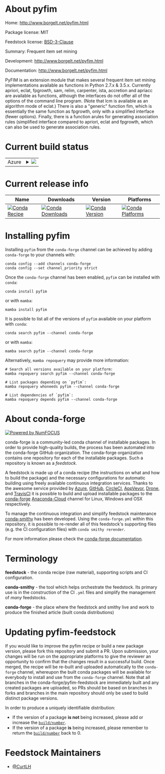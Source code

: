 About pyfim
===========

Home: http://www.borgelt.net/pyfim.html

Package license: MIT

Feedstock license: [BSD-3-Clause](https://github.com/conda-forge/pyfim-feedstock/blob/main/LICENSE.txt)

Summary: Frequent item set mining

Development: http://www.borgelt.net/pyfim.html

Documentation: http://www.borgelt.net/pyfim.html

PyFIM is an extension module that makes several frequent item set mining
implementations available as functions in Python 2.7.x & 3.5.x. Currently
apriori, eclat, fpgrowth, sam, relim, carpenter, ista, accretion and
apriacc are available as functions, although the interfaces do not offer
all of the options of the command line program. (Note that lcm is available
as an algorithm mode of eclat.) There is also a "generic" function fim,
which is essentially the same function as fpgrowth, only with a simplified
interface (fewer options). Finally, there is a function arules for
generating association rules (simplified interface compared to apriori,
eclat and fpgrowth, which can also be used to generate association rules.


Current build status
====================


<table>
    
  <tr>
    <td>Azure</td>
    <td>
      <details>
        <summary>
          <a href="https://dev.azure.com/conda-forge/feedstock-builds/_build/latest?definitionId=868&branchName=main">
            <img src="https://dev.azure.com/conda-forge/feedstock-builds/_apis/build/status/pyfim-feedstock?branchName=main">
          </a>
        </summary>
        <table>
          <thead><tr><th>Variant</th><th>Status</th></tr></thead>
          <tbody><tr>
              <td>linux_64_python3.10.____cpython</td>
              <td>
                <a href="https://dev.azure.com/conda-forge/feedstock-builds/_build/latest?definitionId=868&branchName=main">
                  <img src="https://dev.azure.com/conda-forge/feedstock-builds/_apis/build/status/pyfim-feedstock?branchName=main&jobName=linux&configuration=linux_64_python3.10.____cpython" alt="variant">
                </a>
              </td>
            </tr><tr>
              <td>linux_64_python3.7.____cpython</td>
              <td>
                <a href="https://dev.azure.com/conda-forge/feedstock-builds/_build/latest?definitionId=868&branchName=main">
                  <img src="https://dev.azure.com/conda-forge/feedstock-builds/_apis/build/status/pyfim-feedstock?branchName=main&jobName=linux&configuration=linux_64_python3.7.____cpython" alt="variant">
                </a>
              </td>
            </tr><tr>
              <td>linux_64_python3.8.____73_pypy</td>
              <td>
                <a href="https://dev.azure.com/conda-forge/feedstock-builds/_build/latest?definitionId=868&branchName=main">
                  <img src="https://dev.azure.com/conda-forge/feedstock-builds/_apis/build/status/pyfim-feedstock?branchName=main&jobName=linux&configuration=linux_64_python3.8.____73_pypy" alt="variant">
                </a>
              </td>
            </tr><tr>
              <td>linux_64_python3.8.____cpython</td>
              <td>
                <a href="https://dev.azure.com/conda-forge/feedstock-builds/_build/latest?definitionId=868&branchName=main">
                  <img src="https://dev.azure.com/conda-forge/feedstock-builds/_apis/build/status/pyfim-feedstock?branchName=main&jobName=linux&configuration=linux_64_python3.8.____cpython" alt="variant">
                </a>
              </td>
            </tr><tr>
              <td>linux_64_python3.9.____73_pypy</td>
              <td>
                <a href="https://dev.azure.com/conda-forge/feedstock-builds/_build/latest?definitionId=868&branchName=main">
                  <img src="https://dev.azure.com/conda-forge/feedstock-builds/_apis/build/status/pyfim-feedstock?branchName=main&jobName=linux&configuration=linux_64_python3.9.____73_pypy" alt="variant">
                </a>
              </td>
            </tr><tr>
              <td>linux_64_python3.9.____cpython</td>
              <td>
                <a href="https://dev.azure.com/conda-forge/feedstock-builds/_build/latest?definitionId=868&branchName=main">
                  <img src="https://dev.azure.com/conda-forge/feedstock-builds/_apis/build/status/pyfim-feedstock?branchName=main&jobName=linux&configuration=linux_64_python3.9.____cpython" alt="variant">
                </a>
              </td>
            </tr><tr>
              <td>osx_64_python3.10.____cpython</td>
              <td>
                <a href="https://dev.azure.com/conda-forge/feedstock-builds/_build/latest?definitionId=868&branchName=main">
                  <img src="https://dev.azure.com/conda-forge/feedstock-builds/_apis/build/status/pyfim-feedstock?branchName=main&jobName=osx&configuration=osx_64_python3.10.____cpython" alt="variant">
                </a>
              </td>
            </tr><tr>
              <td>osx_64_python3.7.____cpython</td>
              <td>
                <a href="https://dev.azure.com/conda-forge/feedstock-builds/_build/latest?definitionId=868&branchName=main">
                  <img src="https://dev.azure.com/conda-forge/feedstock-builds/_apis/build/status/pyfim-feedstock?branchName=main&jobName=osx&configuration=osx_64_python3.7.____cpython" alt="variant">
                </a>
              </td>
            </tr><tr>
              <td>osx_64_python3.8.____73_pypy</td>
              <td>
                <a href="https://dev.azure.com/conda-forge/feedstock-builds/_build/latest?definitionId=868&branchName=main">
                  <img src="https://dev.azure.com/conda-forge/feedstock-builds/_apis/build/status/pyfim-feedstock?branchName=main&jobName=osx&configuration=osx_64_python3.8.____73_pypy" alt="variant">
                </a>
              </td>
            </tr><tr>
              <td>osx_64_python3.8.____cpython</td>
              <td>
                <a href="https://dev.azure.com/conda-forge/feedstock-builds/_build/latest?definitionId=868&branchName=main">
                  <img src="https://dev.azure.com/conda-forge/feedstock-builds/_apis/build/status/pyfim-feedstock?branchName=main&jobName=osx&configuration=osx_64_python3.8.____cpython" alt="variant">
                </a>
              </td>
            </tr><tr>
              <td>osx_64_python3.9.____73_pypy</td>
              <td>
                <a href="https://dev.azure.com/conda-forge/feedstock-builds/_build/latest?definitionId=868&branchName=main">
                  <img src="https://dev.azure.com/conda-forge/feedstock-builds/_apis/build/status/pyfim-feedstock?branchName=main&jobName=osx&configuration=osx_64_python3.9.____73_pypy" alt="variant">
                </a>
              </td>
            </tr><tr>
              <td>osx_64_python3.9.____cpython</td>
              <td>
                <a href="https://dev.azure.com/conda-forge/feedstock-builds/_build/latest?definitionId=868&branchName=main">
                  <img src="https://dev.azure.com/conda-forge/feedstock-builds/_apis/build/status/pyfim-feedstock?branchName=main&jobName=osx&configuration=osx_64_python3.9.____cpython" alt="variant">
                </a>
              </td>
            </tr><tr>
              <td>win_64_python3.10.____cpython</td>
              <td>
                <a href="https://dev.azure.com/conda-forge/feedstock-builds/_build/latest?definitionId=868&branchName=main">
                  <img src="https://dev.azure.com/conda-forge/feedstock-builds/_apis/build/status/pyfim-feedstock?branchName=main&jobName=win&configuration=win_64_python3.10.____cpython" alt="variant">
                </a>
              </td>
            </tr><tr>
              <td>win_64_python3.7.____cpython</td>
              <td>
                <a href="https://dev.azure.com/conda-forge/feedstock-builds/_build/latest?definitionId=868&branchName=main">
                  <img src="https://dev.azure.com/conda-forge/feedstock-builds/_apis/build/status/pyfim-feedstock?branchName=main&jobName=win&configuration=win_64_python3.7.____cpython" alt="variant">
                </a>
              </td>
            </tr><tr>
              <td>win_64_python3.8.____73_pypy</td>
              <td>
                <a href="https://dev.azure.com/conda-forge/feedstock-builds/_build/latest?definitionId=868&branchName=main">
                  <img src="https://dev.azure.com/conda-forge/feedstock-builds/_apis/build/status/pyfim-feedstock?branchName=main&jobName=win&configuration=win_64_python3.8.____73_pypy" alt="variant">
                </a>
              </td>
            </tr><tr>
              <td>win_64_python3.8.____cpython</td>
              <td>
                <a href="https://dev.azure.com/conda-forge/feedstock-builds/_build/latest?definitionId=868&branchName=main">
                  <img src="https://dev.azure.com/conda-forge/feedstock-builds/_apis/build/status/pyfim-feedstock?branchName=main&jobName=win&configuration=win_64_python3.8.____cpython" alt="variant">
                </a>
              </td>
            </tr><tr>
              <td>win_64_python3.9.____73_pypy</td>
              <td>
                <a href="https://dev.azure.com/conda-forge/feedstock-builds/_build/latest?definitionId=868&branchName=main">
                  <img src="https://dev.azure.com/conda-forge/feedstock-builds/_apis/build/status/pyfim-feedstock?branchName=main&jobName=win&configuration=win_64_python3.9.____73_pypy" alt="variant">
                </a>
              </td>
            </tr><tr>
              <td>win_64_python3.9.____cpython</td>
              <td>
                <a href="https://dev.azure.com/conda-forge/feedstock-builds/_build/latest?definitionId=868&branchName=main">
                  <img src="https://dev.azure.com/conda-forge/feedstock-builds/_apis/build/status/pyfim-feedstock?branchName=main&jobName=win&configuration=win_64_python3.9.____cpython" alt="variant">
                </a>
              </td>
            </tr>
          </tbody>
        </table>
      </details>
    </td>
  </tr>
</table>

Current release info
====================

| Name | Downloads | Version | Platforms |
| --- | --- | --- | --- |
| [![Conda Recipe](https://img.shields.io/badge/recipe-pyfim-green.svg)](https://anaconda.org/conda-forge/pyfim) | [![Conda Downloads](https://img.shields.io/conda/dn/conda-forge/pyfim.svg)](https://anaconda.org/conda-forge/pyfim) | [![Conda Version](https://img.shields.io/conda/vn/conda-forge/pyfim.svg)](https://anaconda.org/conda-forge/pyfim) | [![Conda Platforms](https://img.shields.io/conda/pn/conda-forge/pyfim.svg)](https://anaconda.org/conda-forge/pyfim) |

Installing pyfim
================

Installing `pyfim` from the `conda-forge` channel can be achieved by adding `conda-forge` to your channels with:

```
conda config --add channels conda-forge
conda config --set channel_priority strict
```

Once the `conda-forge` channel has been enabled, `pyfim` can be installed with `conda`:

```
conda install pyfim
```

or with `mamba`:

```
mamba install pyfim
```

It is possible to list all of the versions of `pyfim` available on your platform with `conda`:

```
conda search pyfim --channel conda-forge
```

or with `mamba`:

```
mamba search pyfim --channel conda-forge
```

Alternatively, `mamba repoquery` may provide more information:

```
# Search all versions available on your platform:
mamba repoquery search pyfim --channel conda-forge

# List packages depending on `pyfim`:
mamba repoquery whoneeds pyfim --channel conda-forge

# List dependencies of `pyfim`:
mamba repoquery depends pyfim --channel conda-forge
```


About conda-forge
=================

[![Powered by
NumFOCUS](https://img.shields.io/badge/powered%20by-NumFOCUS-orange.svg?style=flat&colorA=E1523D&colorB=007D8A)](https://numfocus.org)

conda-forge is a community-led conda channel of installable packages.
In order to provide high-quality builds, the process has been automated into the
conda-forge GitHub organization. The conda-forge organization contains one repository
for each of the installable packages. Such a repository is known as a *feedstock*.

A feedstock is made up of a conda recipe (the instructions on what and how to build
the package) and the necessary configurations for automatic building using freely
available continuous integration services. Thanks to the awesome service provided by
[Azure](https://azure.microsoft.com/en-us/services/devops/), [GitHub](https://github.com/),
[CircleCI](https://circleci.com/), [AppVeyor](https://www.appveyor.com/),
[Drone](https://cloud.drone.io/welcome), and [TravisCI](https://travis-ci.com/)
it is possible to build and upload installable packages to the
[conda-forge](https://anaconda.org/conda-forge) [Anaconda-Cloud](https://anaconda.org/)
channel for Linux, Windows and OSX respectively.

To manage the continuous integration and simplify feedstock maintenance
[conda-smithy](https://github.com/conda-forge/conda-smithy) has been developed.
Using the ``conda-forge.yml`` within this repository, it is possible to re-render all of
this feedstock's supporting files (e.g. the CI configuration files) with ``conda smithy rerender``.

For more information please check the [conda-forge documentation](https://conda-forge.org/docs/).

Terminology
===========

**feedstock** - the conda recipe (raw material), supporting scripts and CI configuration.

**conda-smithy** - the tool which helps orchestrate the feedstock.
                   Its primary use is in the construction of the CI ``.yml`` files
                   and simplify the management of *many* feedstocks.

**conda-forge** - the place where the feedstock and smithy live and work to
                  produce the finished article (built conda distributions)


Updating pyfim-feedstock
========================

If you would like to improve the pyfim recipe or build a new
package version, please fork this repository and submit a PR. Upon submission,
your changes will be run on the appropriate platforms to give the reviewer an
opportunity to confirm that the changes result in a successful build. Once
merged, the recipe will be re-built and uploaded automatically to the
`conda-forge` channel, whereupon the built conda packages will be available for
everybody to install and use from the `conda-forge` channel.
Note that all branches in the conda-forge/pyfim-feedstock are
immediately built and any created packages are uploaded, so PRs should be based
on branches in forks and branches in the main repository should only be used to
build distinct package versions.

In order to produce a uniquely identifiable distribution:
 * If the version of a package **is not** being increased, please add or increase
   the [``build/number``](https://docs.conda.io/projects/conda-build/en/latest/resources/define-metadata.html#build-number-and-string).
 * If the version of a package **is** being increased, please remember to return
   the [``build/number``](https://docs.conda.io/projects/conda-build/en/latest/resources/define-metadata.html#build-number-and-string)
   back to 0.

Feedstock Maintainers
=====================

* [@CurtLH](https://github.com/CurtLH/)

